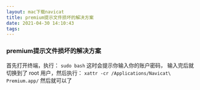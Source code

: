 ```yaml
---
layout: mac下载navicat
title: premium提示文件损坏的解决方案
date: 2021-04-30 14:10:43
tags:
---
```


### premium提示文件损坏的解决方案
首先打开终端，执行：
```sudo bash```
这时会提示你输入你的账户密码， 输入完后就切换到了 root 用户，然后执行：
```xattr -cr /Applications/Navicat\ Premium.app/```
然后就可以了